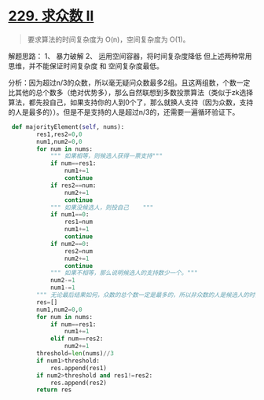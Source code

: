 # [229. 求众数 II](https://leetcode-cn.com/problems/majority-element-ii/comments/)

> 要求算法的时间复杂度为 O(n)，空间复杂度为 O(1)。

解题思路：
1、 暴力破解
2、 运用空间容器，将时间复杂度降低
但上述两种常用思维，并不能保证时间复杂度 和 空间复杂度最低。 

分析：因为超过n/3的众数，所以毫无疑问众数最多2组。且这两组数，个数一定比其他的总个数多（绝对优势多），那么自然联想到多数投票算法（类似于zk选择算法，都先投自己，如果支持你的人到0个了，那么就换人支持（因为众数，支持的人是最多的））。但是不是支持的人是超过n/3的，还需要一遍循环验证下。  

```python
 def majorityElement(self, nums):
        res1,res2=0,0
        num1,num2=0,0
        for num in nums:
            """ 如果相等，则候选人获得一票支持"""
            if num==res1:
                num1+=1
                continue
            if res2==num:
                num2+=1
                continue
            """ 如果没候选人，则投自己    """
            if num1==0:
                res1=num
                num1+=1
                continue
            if num2==0:
                res2=num
                num2+=1
                continue
            """ 如果不相等，那么说明候选人的支持数少一个。"""    
            num2-=1
            num1-=1
        """ 无论最后结果如何，众数的总个数一定是最多的，所以非众数的人是候选人的时候，他的投票数一定会到0，然后众数真正登场获得微弱的票数胜利（这种微弱的是众数的总票数 - 非众数的总票数）"""
        res=[]
        num1,num2=0,0
        for num in nums:
            if num==res1:
                num1+=1
            elif num==res2:
                num2+=1
        threshold=len(nums)//3
        if num1>threshold:
            res.append(res1)
        if num2>threshold and res1!=res2:
            res.append(res2)
        return res
```